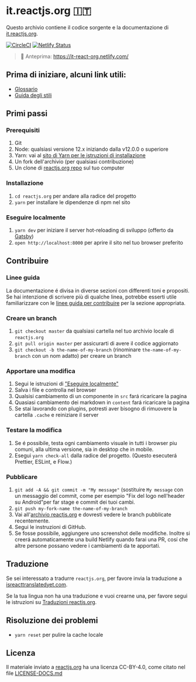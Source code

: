 # it.reactjs.org 🇮🇹

Questo archivio contiene il codice sorgente e la documentazione di [it.reactjs.org](https://it.reactjs.org/).

[![CircleCI](https://circleci.com/gh/reactjs/it.reactjs.org.svg?style=svg)](https://circleci.com/gh/reactjs/it.reactjs.org)
[![Netlify Status](https://api.netlify.com/api/v1/badges/c1ab8437-37e4-47bb-8ce8-59c03e7d70ae/deploy-status)](https://app.netlify.com/sites/it-react-org/deploys)

> 👀 Anteprima: https://it-react-org.netlify.com/

## Prima di iniziare, alcuni link utili:

- [Glossario](GLOSSARY.md)
- [Guida degli stili](STYLE_GUIDE.md)

## Primi passi

### Prerequisiti

1. Git
1. Node: qualsiasi versione 12.x iniziando dalla v12.0.0 o superiore
1. Yarn: vai al [sito di Yarn per le istruzioni di installazione](https://yarnpkg.com/lang/en/docs/install/)
1. Un fork dell'archivio (per qualsiasi contribuzione)
1. Un clone di [reactjs.org repo](https://github.com/reactjs/reactjs.org) sul tuo computer

### Installazione

1. `cd reactjs.org` per andare alla radice del progetto
1. `yarn` per installare le dipendenze di npm nel sito

### Eseguire localmente

1. `yarn dev` per iniziare il server hot-reloading di sviluppo (offerto da [Gatsby](https://www.gatsbyjs.org))
1. `open http://localhost:8000` per aprire il sito nel tuo browser preferito

## Contribuire

### Linee guida

La documentazione é divisa in diverse sezioni con differenti toni e propositi. Se hai intenzione di scrivere più di qualche linea, potrebbe esserti utile familiarizzare con le [linee guida per contribuire](https://github.com/reactjs/reactjs.org/blob/master/CONTRIBUTING.md#guidelines-for-text) per la sezione appropriata.

### Creare un branch

1. `git checkout master` da qualsiasi cartella nel tuo archivio locale di `reactjs.org` 
1. `git pull origin master` per assicurarti di avere il codice aggiornato
1. `git checkout -b the-name-of-my-branch` (rinominare `the-name-of-my-branch` con un nom adatto) per creare un branch

### Apportare una modifica

1. Segui le istruzioni di ["Eseguire localmente"](#running-locally) 
1. Salva i file e controlla nel browser
  1. Qualsisi cambiamento di un componente in `src` fará ricaricare la pagina
  1. Quasiasi cambiamento dei markdown in `content` fará ricaricare la pagina
  1. Se stai lavorando con plugins, potresti aver bisogno di rimuovere la cartella `.cache` e reiniziare il server

### Testare la modifica

1. Se é possibile, testa ogni cambiamento visuale in tutti i browser piu comuni, alla ultima versione, sia in desktop che in mobile.
1. Esegui `yarn check-all` dalla radice del progetto. (Questo esecuterá Prettier, ESLint, e Flow.)

### Pubblicare

1. `git add -A && git commit -m "My message"` (sostituire `My message` con un messaggio del commit, come per esempio "Fix del logo nell'header su Android"per far stage e commit dei tuoi cambi.
1. `git push my-fork-name the-name-of-my-branch`
1. Vai all'[archivio reactjs.org](https://github.com/reactjs/reactjs.org) e dovresti vedere le branch pubblicate recentemente.
1. Segui le instruzioni di GitHub.
1. Se fosse possibile, aggiungere uno screenshot delle modifiche. Inoltre si creerá automaticamente una build Netlify  quando farai una PR, cosí che altre persone possano vedere i cambiamenti da te apportati.

## Traduzione

Se sei interessato a tradurre `reactjs.org`, per favore invia la traduzione a [isreacttranslatedyet.com](https://www.isreacttranslatedyet.com/).


Se la tua lingua non ha una traduzione e vuoi crearne una, per favore segui le istruzioni su [Traduzioni reactjs.org](https://github.com/reactjs/reactjs.org-translation#translating-reactjsorg).

## Risoluzione dei problemi

- `yarn reset` per pulire la cache locale

## Licenza
Il materiale inviato a [reactjs.org](https://reactjs.org/) ha una licenza CC-BY-4.0, come citato nel file [LICENSE-DOCS.md](https://github.com/open-source-explorer/reactjs.org/blob/master/LICENSE-DOCS.md)
